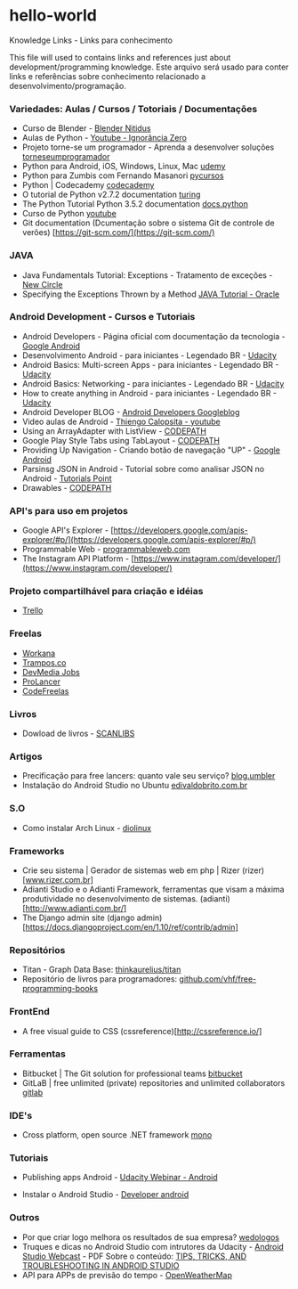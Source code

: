 # hello-world

Knowledge Links - Links para conhecimento

This file will used to contains links and references just about development/programming knowledge.
Este arquivo será usado para conter links e referências sobre conhecimento relacionado a desenvolvimento/programação.

### Variedades: Aulas / Cursos / Totoriais / Documentações
* Curso de Blender - [Blender Nitidus](https://www.youtube.com/user/rodmeloufpa)
* Aulas de Python - [Youtube - Ignorância Zero](https://www.youtube.com/playlist?list=PLfCKf0-awunOu2WyLe2pSD2fXUo795xRe)
* Projeto torne-se um programador - Aprenda a desenvolver soluções [torneseumprogramador](http://www.torneseumprogramador.com.br/)
* Python para Android, iOS, Windows, Linux, Mac [udemy](https://www.udemy.com/python-para-android-ios-windows-linux-mac/)
* Python para Zumbis com Fernando Masanori [pycursos](http://www.pycursos.com/python-para-zumbis/)
* Python | Codecademy [codecademy](https://www.codecademy.com/pt/learn/python)
* O tutorial de Python v2.7.2 documentation [turing](http://turing.com.br/pydoc/2.7/tutorial/)
* The Python Tutorial Python 3.5.2 documentation [docs.python](https://docs.python.org/3/tutorial/index.html)
* Curso de Python [youtube](https://www.youtube.com/playlist?list=PLesCEcYj003QxPQ4vTXkt22-E11aQvoVj)
* Git documentation (Dcumentação sobre o sistema Git de controle de verões) [https://git-scm.com/](https://git-scm.com/)

### JAVA

* Java Fundamentals Tutorial: Exceptions - Tratamento de exceções - [New Circle](https://newcircle.com/bookshelf/java_fundamentals_tutorial/exceptions)
* Specifying the Exceptions Thrown by a Method [JAVA Tutorial - Oracle](https://docs.oracle.com/javase/tutorial/essential/exceptions/declaring.html)

### Android Development - Cursos e Tutoriais

* Android Developers - Página oficial com documentação da tecnologia - [Google Android](https://developer.android.com/index.html)
* Desenvolvimento Android - para iniciantes - Legendado BR - [Udacity](https://br.udacity.com/course/android-development-for-beginners--ud837/)
* Android Basics: Multi-screen Apps - para iniciantes - Legendado BR - [Udacity](https://br.udacity.com/course/android-basics-multi-screen-apps--ud839/)
* Android Basics: Networking - para iniciantes - Legendado BR - [Udacity](https://br.udacity.com/course/android-basics-networking--ud843/)
* How to create anything in Android - para iniciantes - Legendado BR - [Udacity](https://br.udacity.com/course/how-to-create-anything-in-android--ud802/)
* Android Developer BLOG - [Android Developers Googleblog](https://android-developers.googleblog.com/)
* Video aulas de Android - [Thiengo Calopsita - youtube](https://www.youtube.com/user/thiengoCalopsita/videos)
* Using an ArrayAdapter with ListView - [CODEPATH](https://guides.codepath.com/android/Using-an-ArrayAdapter-with-ListView)
* Google Play Style Tabs using TabLayout - [CODEPATH](https://guides.codepath.com/android/google-play-style-tabs-using-tablayout#sliding-tabs-layout)
* Providing Up Navigation - Criando botão de navegação "UP" - [Google Android](https://developer.android.com/training/implementing-navigation/ancestral.html?utm_source=udacity&utm_medium=course&utm_campaign=android_basics)
* Parsinsg JSON in Android - Tutorial sobre como analisar JSON no Android - [Tutorials Point](http://www.tutorialspoint.com/android/android_json_parser.htm)
* Drawables - [CODEPATH](https://guides.codepath.com/android/Drawables)

### API's para uso em projetos
* Google API's Explorer - [https://developers.google.com/apis-explorer/#p/](https://developers.google.com/apis-explorer/#p/)
* Programmable Web - [programmableweb.com](https://www.programmableweb.com/)
* The Instagram API Platform - [https://www.instagram.com/developer/](https://www.instagram.com/developer/)


### Projeto compartilhável para criação e idéias
* [Trello](https://trello.com/invite/b/udb2FiWj/73d1e51da9c5de7a498401620a7b6061/desenvolvimento)


### Freelas
* [Workana](https://www.workana.com/pt)
* [Trampos.co](http://trampos.co/)
* [DevMedia Jobs](http://www.devmedia.com.br/jobs/vagas-programacao/)
* [ProLancer](http://www.prolancer.com.br)
* [CodeFreelas](https://codefreelas.com/vagas)

### Livros
* Dowload de livros - [SCANLIBS](https://scanlibs.com/)

### Artigos
* Precificação para free lancers: quanto vale seu serviço? [blog.umbler](http://blog.umbler.com/br/precificacao-para-free-lancers-quanto-vale-seu-servico/)
* Instalação do Android Studio no Ubuntu [edivaldobrito.com.br](http://www.edivaldobrito.com.br/instalar-android-studio-no-ubuntu/)

### S.O
* Como instalar Arch Linux - [diolinux](http://www.diolinux.com.br/2015/05/a-maneira-mais-facil-de-instalar-o-arch-linux.html)

### Frameworks
* Crie seu sistema | Gerador de sistemas web em php | Rizer (rizer)[www.rizer.com.br]
* Adianti Studio e o Adianti Framework, ferramentas que visam a máxima produtividade no desenvolvimento de sistemas. (adianti)[http://www.adianti.com.br/]
* The Django admin site (django admin)[https://docs.djangoproject.com/en/1.10/ref/contrib/admin]

### Repositórios
* Titan - Graph Data Base: [thinkaurelius/titan](https://github.com/thinkaurelius/titan)
* Repositório de livros para programadores: [github.com/vhf/free-programming-books](https://github.com/vhf/free-programming-books/blob/master/free-programming-books-pt_BR.md)

### FrontEnd
* A free visual guide to CSS (cssreference)[http://cssreference.io/]

### Ferramentas 
* Bitbucket | The Git solution for professional teams [bitbucket](https://bitbucket.org)
* GitLaB | free unlimited (private) repositories and unlimited collaborators [gitlab](https://gitlab.com/)

### IDE's
* Cross platform, open source .NET framework [mono](http://www.mono-project.com/)

### Tutoriais 
* Publishing apps Android - [Udacity Webinar - Android](https://br.udacity.com/events/details/?slug=como-publicar-seu-app-android-dicas-de-um-expert-google)

* Instalar o Android Studio - [Developer android](https://developer.android.com/studio/install.html?hl=pt-br)

### Outros
* Por que criar logo melhora os resultados de sua empresa? [wedologos](http://www.wedologos.com.br/)
* Truques e dicas no Android Studio com intrutores da Udacity - [Android Studio Webcast](https://plus.google.com/events/c23f0fcnvphgkb5hj3u2a9crdd4?cfem=1&authkey=CMuyhs-T-4iGFA) - PDF Sobre o conteúdo: [TIPS, TRICKS, AND TROUBLESHOOTING IN ANDROID STUDIO](https://drive.google.com/file/d/0B1kaWbepsXZxYV9pUVJOYUcxZGc/view)
* API para APPs de previsão do tempo - [OpenWeatherMap](http://openweathermap.org/)
